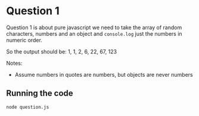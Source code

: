 # Question 1

Question 1 is about pure javascript we need to take the array of random characters, numbers and an object and `console.log` just the numbers in numeric order. 

So the output should be: 
1, 1, 2, 6, 22, 67, 123

Notes:
- Assume numbers in quotes are numbers, but objects are never numbers

## Running the code
`node question.js`
